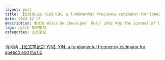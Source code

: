 ```yaml
---
layout: post
title: 【论文笔记之 YIN】YIN, a fundamental frequency estimator for speech and music
date: 2024-12-17
description: 本文对 Alain de Cheveigne´ 等人于 2002 年在 The Journal of the Acoustical Society of America 上发表的论文进行简单地翻译。如有表述不当之处欢迎批评指正。欢迎任何形式的转载，但请务必注明出处。
tags: pitch 基频提取
categories: 论文笔记
---
```


请阅读 [【论文笔记之 YIN】YIN, a fundamental frequency estimator for speech and music](/assets/html/paper-yin.html)
